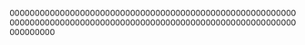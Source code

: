 
000000000000000000000000000000000000000000000000000000000000000000000000000000000000000000000000000000000000000000000000000






















